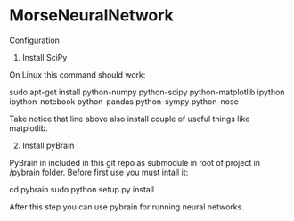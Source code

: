 MorseNeuralNetwork
==================

Configuration

1. Install SciPy

On Linux this command should work:

sudo apt-get install python-numpy python-scipy python-matplotlib ipython ipython-notebook python-pandas python-sympy python-nose

Take notice that line above also install couple of useful things like matplotlib.

2. Install pyBrain

PyBrain in included in this git repo as submodule in root of project in /pybrain folder. Before first use you must intall it:

cd pybrain
sudo python setup.py install

After this step you can use pybrain for running neural networks.
